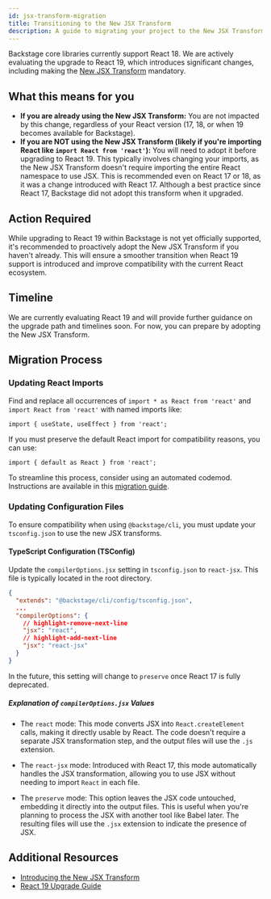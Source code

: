 ```yaml
---
id: jsx-transform-migration
title: Transitioning to the New JSX Transform
description: A guide to migrating your project to the New JSX Transform
---
```


Backstage core libraries currently support React 18. We are actively evaluating the upgrade to React 19, which introduces significant changes, including making the [New JSX Transform](https://legacy.reactjs.org/blog/2020/09/22/introducing-the-new-jsx-transform.html) mandatory.

## What this means for you

- **If you are already using the New JSX Transform:** You are not impacted by this change, regardless of your React version (17, 18, or when 19 becomes available for Backstage).
- **If you are NOT using the New JSX Transform (likely if you're importing React like `import React from 'react'`):** You will need to adopt it before upgrading to React 19. This typically involves changing your imports, as the New JSX Transform doesn't require importing the entire React namespace to use JSX. This is recommended even on React 17 or 18, as it was a change introduced with React 17. Although a best practice since React 17, Backstage did not adopt this transform when it upgraded.

## Action Required

While upgrading to React 19 within Backstage is not yet officially supported, it's recommended to proactively adopt the New JSX Transform if you haven't already. This will ensure a smoother transition when React 19 support is introduced and improve compatibility with the current React ecosystem.

## Timeline

We are currently evaluating React 19 and will provide further guidance on the upgrade path and timelines soon. For now, you can prepare by adopting the New JSX Transform.

## Migration Process

### Updating React Imports

Find and replace all occurrences of `import * as React from 'react'` and `import React from 'react'` with named imports like:

```tsx
import { useState, useEffect } from 'react';
```

If you must preserve the default React import for compatibility reasons, you can use:

```tsx
import { default as React } from 'react';
```

To streamline this process, consider using an automated codemod. Instructions are available in this [migration guide](https://github.com/backstage/backstage/blob/master/contrib/docs/tutorials/jsx-migration-codemod.md).

### Updating Configuration Files

To ensure compatibility when using `@backstage/cli`, you must update your `tsconfig.json` to use the new JSX transforms.

#### TypeScript Configuration (TSConfig)

Update the `compilerOptions.jsx` setting in `tsconfig.json` to `react-jsx`. This file is typically located in the root directory.

```json filename="tsconfig.json"
{
  "extends": "@backstage/cli/config/tsconfig.json",
  ...
  "compilerOptions": {
    // highlight-remove-next-line
    "jsx": "react",
    // highlight-add-next-line
    "jsx": "react-jsx"
  }
}
```

In the future, this setting will change to `preserve` once React 17 is fully deprecated.

##### Explanation of `compilerOptions.jsx` Values

- The `react` mode: This mode converts JSX into `React.createElement` calls, making it directly usable by React. The code doesn't require a separate JSX transformation step, and the output files will use the `.js` extension.

- The `react-jsx` mode: Introduced with React 17, this mode automatically handles the JSX transformation, allowing you to use JSX without needing to import `React` in each file.

- The `preserve` mode: This option leaves the JSX code untouched, embedding it directly into the output files. This is useful when you're planning to process the JSX with another tool like Babel later. The resulting files will use the `.jsx` extension to indicate the presence of JSX.

## Additional Resources

- [Introducing the New JSX Transform](https://legacy.reactjs.org/blog/2020/09/22/introducing-the-new-jsx-transform.html)
- [React 19 Upgrade Guide](https://react.dev/blog/2024/04/25/react-19-upgrade-guide)
